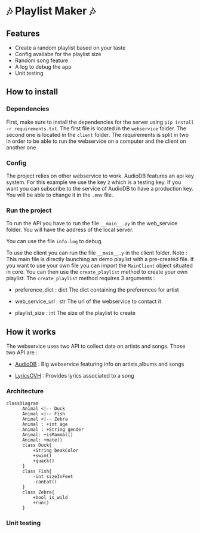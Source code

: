 # :notes: Playlist Maker :notes:

## Features

- Create a random playlist based on your taste
- Config availabe for the playlist size
- Random song feature
- A log to debug the app
- Unit testing

## How to install
### Dependencies
First, make sure to install the dependencies for the server using `pip install -r requirements.txt`. The first file is located in the `webservice` folder. The second one is located in the `client` folder. The requirements is split in two in order to be able to run the webservice on a computer and the client on another one.

### Config

The project relies on other webservice to work. AudioDB features an api key system. For this example we use the key `2` which is a testing key. If you want you can subscribe to the service of AudioDB to have a production key. You will be able to change it in the `.env` file.

### Run the project

To run the API you have to run the file `__main__.py` in the web_service folder. You will have the address of the local server.

You can use the file `info.log` to debug.

To use the client you can run the file `__main__.y` in the client folder. Note : This main file is directly launching an demo playlist with a pre-created file. If you want to use your own file you can import the `MainClient` object situated in core. You can then use the `create_playlist` method to create your own playlist. The `create_playlist` method requires 3 arguments :

- preference_dict : dict
            The dict containing the preferences for artist

- web_service_url : str
            The url of the webservice to contact it

- playlist_size : int
            The size of the playlist to create
## How it works

The webservice uses two API to collect data on artists and songs. Those two API are :

- [AudioDB](https://www.theaudiodb.com/) : Big webservice featuring info on artists,albums and songs

- [LyricsOVH](https://lyrics.ovh/) : Provides lyrics associated to a song
  
### Architecture

```mermaid
classDiagram
      Animal <|-- Duck
      Animal <|-- Fish
      Animal <|-- Zebra
      Animal : +int age
      Animal : +String gender
      Animal: +isMammal()
      Animal: +mate()
      class Duck{
          +String beakColor
          +swim()
          +quack()
      }
      class Fish{
          -int sizeInFeet
          -canEat()
      }
      class Zebra{
          +bool is_wild
          +run()
      }
```

### Unit testing

